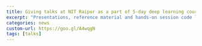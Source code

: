 ```yaml
---
title: Giving talks at NIT Raipur as a part of 5-day deep learning course.
excerpt: "Presentations, reference material and hands-on session code link: https://goo.gl/A4wqgN"
categories: news
custom-url: https://goo.gl/A4wqgN
tags: [talks]
---
```

